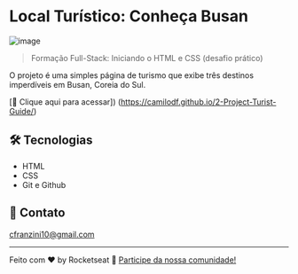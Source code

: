 # Local Turístico: Conheça Busan

![image](https://github.com/user-attachments/assets/e970516d-36d0-48b8-a17d-10c6562aae07)

> Formação Full-Stack: Iniciando o HTML e CSS (desafio prático)

O projeto é uma simples página de turismo que exibe três destinos imperdíveis em Busan, Coreia do Sul.


[🔗 Clique aqui para acessar]) (https://camilodf.github.io/2-Project-Turist-Guide/)


## 🛠️ Tecnologias

- HTML
- CSS
- Git e Github


## 💚 Contato

cfranzini10@gmail.com

---

Feito com ♥ by Rocketseat :wave: [Participe da nossa comunidade!](https://discord.gg/rocketseat)
